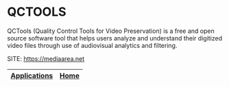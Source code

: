 # QCTOOLS
 
 QCTools (Quality Control Tools for Video Preservation) is a free and open source software tool that helps users analyze and understand their digitized video files through use of audiovisual analytics and filtering.
 
 SITE: https://mediaarea.net

 | [Applications](https://portable-linux-apps.github.io/apps.html) | [Home](https://portable-linux-apps.github.io)
 | --- | --- |
